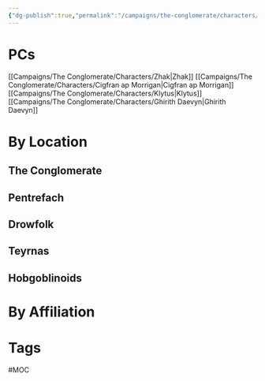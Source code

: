 ```yaml
---
{"dg-publish":true,"permalink":"/campaigns/the-conglomerate/characters/characters/"}
---
```



# PCs
[[Campaigns/The Conglomerate/Characters/Zhak|Zhak]]
[[Campaigns/The Conglomerate/Characters/Cigfran ap Morrigan|Cigfran ap Morrigan]]
[[Campaigns/The Conglomerate/Characters/Klytus|Klytus]]
[[Campaigns/The Conglomerate/Characters/Ghirith Daevyn|Ghirith Daevyn]]

# By Location

## The Conglomerate
## Pentrefach

## Drowfolk
## Teyrnas
## Hobgoblinoids 

# By Affiliation



# Tags
#MOC 
